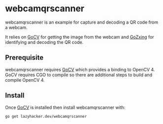 # webcamqrscanner

webcamqrscanner is an example for capture and decoding a QR code from a webcam.

It relies on [GoCV][1] for getting the image from the webcam and
[GoZxing](http://github.com/makiuchi-d/gozxing) for identifying and decoding the
QR code.

## Prerequisite

webcamqrscanner requires [GoCV][1] which provides a binding to
OpenCV 4.  GoCV requires CGO to compile so there are additional steps to build
and compile OpenCV 4.

## Install

Once [GoCV][1] is installed then install webcamqrscanner with:

```
go get lazyhacker.dev/webcamqrscanner
```

[1]: http://gocv.io
